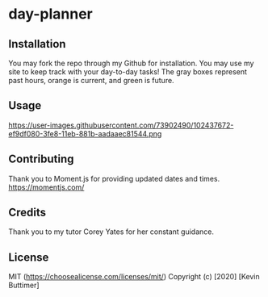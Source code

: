 # day-planner

## Installation

You may fork the repo through my Github for installation. You may use my site to keep track with your day-to-day tasks! The gray boxes represent past hours, orange is current, and green is future.

## Usage

https://user-images.githubusercontent.com/73902490/102437672-ef9df080-3fe8-11eb-881b-aadaaec81544.png

## Contributing

Thank you to Moment.js for providing updated dates and times.
https://momentjs.com/

## Credits

Thank you to  my tutor Corey Yates for her constant guidance.

## License

MIT (https://choosealicense.com/licenses/mit/) Copyright (c) [2020] [Kevin Buttimer]
